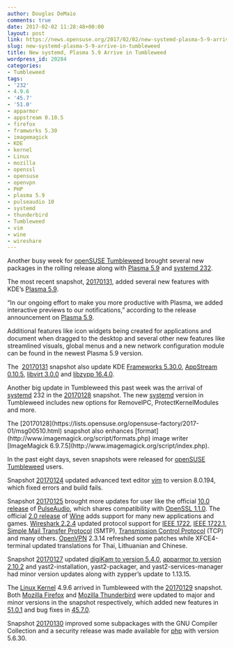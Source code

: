 ```yaml
---
author: Douglas DeMaio
comments: true
date: 2017-02-02 11:28:48+00:00
layout: post
link: https://news.opensuse.org/2017/02/02/new-systemd-plasma-5-9-arrive-in-tumbleweed/
slug: new-systemd-plasma-5-9-arrive-in-tumbleweed
title: New systemd, Plasma 5.9 Arrive in Tumbleweed
wordpress_id: 20284
categories:
- Tumbleweed
tags:
- '232'
- 4.9.6
- '45.7'
- '51.0'
- apparmor
- appstream 0.10.5
- firefox
- framworks 5.30
- imagemagick
- KDE
- kernel
- Linux
- mozilla
- openssl
- opensuse
- openvpn
- PHP
- plasma 5.9
- pulseaudio 10
- systemd
- thunderbird
- Tumbleweed
- vim
- wine
- wireshare
---
```



Another busy week for [openSUSE Tumbleweed](https://en.opensuse.org/Portal:Tumbleweed) brought several new packages in the rolling release along with [Plasma 5.9](https://www.kde.org/announcements/plasma-5.9.0.php) and [systemd 232](https://www.freedesktop.org/wiki/Software/systemd/).

The most recent snapshot, [20170131](https://lists.opensuse.org/opensuse-factory/2017-02/msg00032.html), added several new features with KDE’s [Plasma 5.9](https://www.kde.org/announcements/plasma-5.9.0.php).

“In our ongoing effort to make you more productive with Plasma, we added interactive previews to our notifications,” according to the release announcement on [Plasma 5.9](https://www.kde.org/announcements/plasma-5.9.0.php).

Additional features like icon widgets being created for applications and document when dragged to the desktop and several other new features like streamlined visuals, global menus and a new network configuration module can be found in the newest Plasma 5.9 version.

The  [20170131](https://lists.opensuse.org/opensuse-factory/2017-02/msg00032.html) snapshot also update KDE [Frameworks 5.30.0](https://www.kde.org/announcements/kde-frameworks-5.30.0.php), [AppStream 0.10.5](https://www.freedesktop.org/software/appstream/releases/), [libvirt 3.0.0](https://libvirt.org/) and [libzypp 16.4.0](https://doc.opensuse.org/projects/libzypp/HEAD/).

Another big update in Tumbleweed this past week was the arrival of [systemd](https://www.freedesktop.org/wiki/Software/systemd/) 232 in the [20170128](https://lists.opensuse.org/opensuse-factory/2017-01/msg00510.html) snapshot. The new [systemd](https://www.freedesktop.org/wiki/Software/systemd/) version in Tumbleweed includes new options for RemoveIPC, ProtectKernelModules and more.

<!-- more -->The [20170128](https://lists.opensuse.org/opensuse-factory/2017-01/msg00510.html) snapshot also enhances [format](http://www.imagemagick.org/script/formats.php) image writer [ImageMagick 6.9.7.5](http://www.imagemagick.org/script/index.php).

In the past eight days, seven snapshots were released for [openSUSE Tumbleweed](https://en.opensuse.org/Portal:Tumbleweed) users.

Snapshot [20170124](https://lists.opensuse.org/opensuse-factory/2017-01/msg00487.html) updated advanced text editor [vim](http://www.vim.org/download.php) to version 8.0.194, which fixed errors and build fails.

Snapshot [20170125](https://lists.opensuse.org/opensuse-factory/2017-01/msg00502.html) brought more updates for user like the official [10.0 release](https://www.freedesktop.org/wiki/Software/PulseAudio/Notes/10.0/) of [PulseAudio](https://www.freedesktop.org/wiki/Software/PulseAudio/), which shares compatibility with [OpenSSL 1.1.0](https://www.openssl.org/news/openssl-1.1.0-notes.html). The official [2.0 release](https://www.winehq.org/news/2017012401) of [Wine](https://www.winehq.org/) adds support for many new applications and games. [Wireshark 2.2.4](https://www.wireshark.org/docs/relnotes/wireshark-2.2.4.html) updated protocol support for [IEEE 1722](http://grouper.ieee.org/groups/1722/), [IEEE 1722.1](http://grouper.ieee.org/groups/1722/1/), [Simple Mail Transfer Protocol](https://en.wikipedia.org/wiki/Simple_Mail_Transfer_Protocol) (SMTP), [Transmission Control Protocol](https://en.wikipedia.org/wiki/Transmission_Control_Protocol) (TCP) and many others. [OpenVPN](https://openvpn.net/index.php/open-source/downloads.html) 2.3.14 refreshed some patches while XFCE4-terminal updated translations for Thai, Lithuanian and Chinese.

Snapshot [20170127](https://lists.opensuse.org/opensuse-factory/2017-01/msg00507.html) updated [digiKam to version 5.4.0](https://www.digikam.org/about/releaseplan), [apparmor to version 2.10.2](http://wiki.apparmor.net/index.php/ReleaseNotes_2_10_2) and yast2-installation, yast2-packager, and yast2-services-manager had minor version updates along with zypper’s update to 1.13.15.

The [Linux Kernel](https://www.kernel.org/) 4.9.6 arrived in Tumbleweed with the [20170129](https://lists.opensuse.org/opensuse-factory/2017-01/msg00523.html) snapshot. Both [Mozilla Firefox](https://www.mozilla.org/en-US/firefox/new/) and [Mozilla Thunderbird](https://www.mozilla.org/en-US/thunderbird/) were updated to major and minor versions in the snapshot respectively, which added new features in [51.0.1](https://www.mozilla.org/en-US/firefox/51.0.1/releasenotes/) and bug fixes in [45.7.0](https://www.mozilla.org/en-US/thunderbird/45.7.0/releasenotes/).

Snapshot [20170130](https://lists.opensuse.org/opensuse-factory/2017-02/msg00000.html) improved some subpackages with the GNU Compiler Collection and a security release was made available for [php](https://secure.php.net/) with version 5.6.30.
